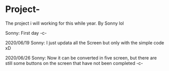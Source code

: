 # Project-
The project i will working for this while year. By Sonny lol

Sonny: First day -c-


2020/06/19 
Sonny: I just updata all the Screen but only with the simple code xD


2020/06/26
Sonny: Now it can be converted in five screen, but there are still some buttons on the screen that have not been completed -c-

